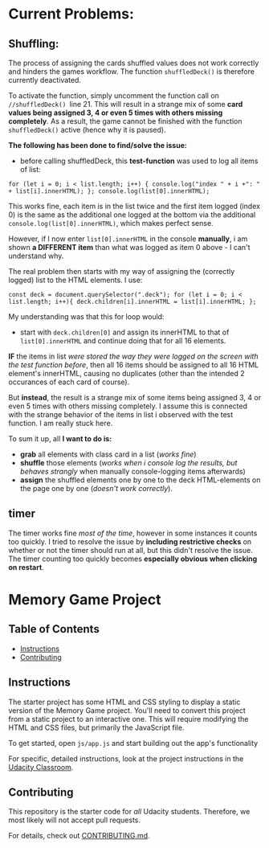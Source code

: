 # Current Problems:
## Shuffling:
The process of assigning the cards shuffled values does not work correctly
and hinders the games workflow. The function `shuffledDeck()` is therefore currently deactivated.

To activate the function, simply uncomment the function call on
`//shuffledDeck() `line 21.
This will result in a strange mix of some **card values being assigned
3, 4 or even 5 times with others missing completely**. As a result, the game cannot
be finished with the function `shuffledDeck()` active (hence why it is paused).

**The following has been done to find/solve the issue:**

  - before calling shuffledDeck, this **test-function** was used to log all items of
  list:

`for (let i = 0; i < list.length; i++) { console.log("index " + i +": " + list[i].innerHTML); }; console.log(list[0].innerHTML);`

This works fine, each item is in the list twice and the first item logged (index 0) is the same as the additional one logged at the bottom via the additional `console.log(list[0].innerHTML)`, which makes perfect sense.

However, if I now enter `list[0].innerHTML` in the console **manually**, i am shown **a DIFFERENT item** than what was logged as item 0 above - I can't understand why.

The real problem then starts with my way of assigning the (correctly logged) list to the HTML elements. I use:

`const deck = document.querySelector(".deck"); for (let i = 0; i < list.length; i++){ deck.children[i].innerHTML = list[i].innerHTML; };`

My understanding was that this for loop would:

- start with `deck.children[0]` and assign its innerHTML to that of `list[0].innerHTML` and continue doing that for all 16 elements.

**IF** the items in list _were stored the way they were logged on the screen with the test function before_, then all 16 items should be assigned to all 16 HTML element's innerHTML, causing no duplicates (other than the intended 2 occurances of each card of course).

But **instead**, the result is a strange mix of some items being assigned 3, 4 or even 5 times with others missing completely. I assume this is connected with the strange behavior of the items in list i observed with the test function. I am really stuck here.

To sum it up, all **I want to do is:**

- **grab** all elements with class card in a list (_works fine_)
- **shuffle** those elements (_works when i console log the results, but behaves strangly_ when manually console-logging items afterwards)
- **assign** the shuffled elements one by one to the deck HTML-elements on the page one by one (_doesn't work correctly_).

## timer
The timer works fine _most of the time_, however in some instances it counts too
quickly. I tried to resolve the issue by **including restrictive checks** on whether
or not the timer should run at all, but this didn't resolve the issue. The timer
 counting too quickly becomes **especially obvious when clicking on restart**.




# Memory Game Project

## Table of Contents

* [Instructions](#instructions)
* [Contributing](#contributing)

## Instructions

The starter project has some HTML and CSS styling to display a static version of the Memory Game project. You'll need to convert this project from a static project to an interactive one. This will require modifying the HTML and CSS files, but primarily the JavaScript file.

To get started, open `js/app.js` and start building out the app's functionality

For specific, detailed instructions, look at the project instructions in the [Udacity Classroom](https://classroom.udacity.com/me).

## Contributing

This repository is the starter code for _all_ Udacity students. Therefore, we most likely will not accept pull requests.

For details, check out [CONTRIBUTING.md](CONTRIBUTING.md).
